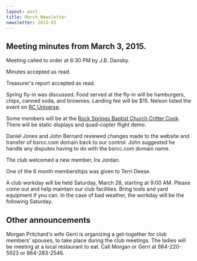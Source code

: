 ```yaml
---
layout: post
title: March Newsletter
newsletter: 2015-03
---
```

## Meeting minutes from March 3, 2015.

Meeting called to order at 6:30 PM by J.B. Dansby.

Minutes accepted as read.

Treasurer's report accepted as read.

Spring fly-in was discussed. Food served at the fly-in will be hamburgers,
chips, canned soda, and brownies. Landing fee will be $15. Nelson listed the
event on [RC Universe](http://www.rcuniverse.com/).

Some members will be at the
[Rock Springs Baptist Church Critter Cook](http://www.rockspringsbaptist.com/2015-critter-cook/).
There will be static displays and quad-copter flight demo.

Daniel Jones and John Bernard reviewed changes made to the website and transfer
of bsrcc.com domain back to our control. John suggested he handle any disputes
having to do with the bsrcc.com domain name.

The club welcomed a new member, Ira Jordan.

One of the 6 month memberships was given to Terri Deese.

A club workday will be held Saturday, March 28, starting at 9:00 AM. Please come
out and help maintain our club facilities. Bring tools and yard equipment if
you can. In the case of bad weather, the workday will be the following Saturday.

## Other announcements

Morgan Pritchard's wife Gerri is organizing a get-together for club members'
spouses, to take place during the club meetings. The ladies will be meeting at
a local restaurant to eat. Call Morgan or Gerri at 864-220-5923 or 864-283-2546.
